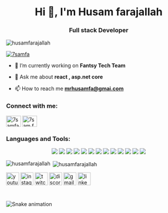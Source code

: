<h1 align="center">Hi 👋, I'm Husam farajallah</h1>
<h3 align="center">Full stack Developer</h3>

<p align="left"> <img src="https://komarev.com/ghpvc/?username=husamfarajallah&label=Profile%20views&color=0e75b6&style=flat" alt="husamfarajallah" /> </p>

<p align="left"> <a href="https://twitter.com/7samfa" target="blank"><img src="https://img.shields.io/twitter/follow/7samfa?logo=twitter&style=for-the-badge" alt="7samfa" /></a> </p>

- 🔭 I’m currently working on **Fantsy Tech Team**

- 💬 Ask me about **react , asp.net core**

- 📫 How to reach me **mrhusamfa@gmai.com**

<h3 align="left">Connect with me:</h3>
<p align="left">
<a href="https://twitter.com/7samfa" target="blank"><img align="center" src="https://raw.githubusercontent.com/rahuldkjain/github-profile-readme-generator/master/src/images/icons/Social/twitter.svg" alt="7samfa" height="30" width="40" /></a>
<a href="https://instagram.com/7sam.fa" target="blank"><img align="center" src="https://raw.githubusercontent.com/rahuldkjain/github-profile-readme-generator/master/src/images/icons/Social/instagram.svg" alt="7sam.fa" height="30" width="40" /></a>
</p>

<h3 align="left">Languages and Tools:</h3>

<p align="center">
    <img src="https://img.shields.io/badge/csharp-00599C?style=flat-square&logo=csharp&logoColor=white"/>
    <img src="https://img.shields.io/badge/-C++-00599C?style=flat-square&logo=c"/>
    <img src="https://img.shields.io/badge/-HTML5-E34F26?style=flat-square&logo=html5&logoColor=white"/>
    <img src="https://img.shields.io/badge/-CSS3-1572B6?style=flat-square&logo=css3"/>
    <img src="https://img.shields.io/badge/-Bootstrap-563D7C?style=flat-square&logo=bootstrap"/>
    <img src="https://img.shields.io/badge/-Heroku-430098?style=flat-square&logo=heroku"/>
    <img src="https://img.shields.io/badge/-JavaScript-black?style=flat-square&logo=javascript"/>
    <img src="https://img.shields.io/badge/-Nodejs-black?style=flat-square&logo=Node.js"/>
    <img src="https://img.shields.io/badge/-React-black?style=flat-square&logo=react"/>
    <img src="https://img.shields.io/badge/-MongoDB-black?style=flat-square&logo=mongodb"/>
    <img src="https://img.shields.io/badge/-MySQL-black?style=flat-square&logo=mysql"/>
    <img src="https://img.shields.io/badge/-Git-black?style=flat-square&logo=git"/>
    <img src="https://img.shields.io/badge/-GitHub-black?style=flat-square&logo=github"/>
</p>

<p><img align="left" src="https://github-readme-stats.vercel.app/api/top-langs?username=husamfarajallah&show_icons=true&locale=en&layout=compact" alt="husamfarajallah" /></p>
<p>&nbsp;<img align="center" src="https://github-readme-stats.vercel.app/api?username=husamfarajallah&show_icons=true&locale=en" alt="husamfarajallah" /></p>


<div align="left">
  <img src="https://img.shields.io/static/v1?message=Youtube&logo=youtube&label=&color=FF0000&logoColor=white&labelColor=&style=for-the-badge" height="35" alt="youtube logo"  />
  <img src="https://img.shields.io/static/v1?message=Instagram&logo=instagram&label=&color=E4405F&logoColor=white&labelColor=&style=for-the-badge" height="35" alt="instagram logo"  />
  <img src="https://img.shields.io/static/v1?message=Twitch&logo=twitch&label=&color=9146FF&logoColor=white&labelColor=&style=for-the-badge" height="35" alt="twitch logo"  />
  <img src="https://img.shields.io/static/v1?message=Discord&logo=discord&label=&color=7289DA&logoColor=white&labelColor=&style=for-the-badge" height="35" alt="discord logo"  />
  <img src="https://img.shields.io/static/v1?message=Gmail&logo=gmail&label=&color=D14836&logoColor=white&labelColor=&style=for-the-badge" height="35" alt="gmail logo"  />
  <img src="https://img.shields.io/static/v1?message=LinkedIn&logo=linkedin&label=&color=0077B5&logoColor=white&labelColor=&style=for-the-badge" height="35" alt="linkedin logo"  />
</div>

###

<br clear="both">

<img src="https://raw.githubusercontent.com/maurodesouza/maurodesouza/output/snake.svg" alt="Snake animation" />

